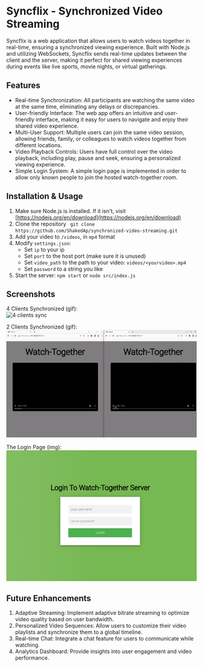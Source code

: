 # Syncflix - Synchronized Video Streaming

Syncflix is a web application that allows users to watch videos together in real-time, ensuring a synchronized viewing experience. Built with Node.js and utilizing WebSockets, Syncflix sends real-time updates between the client and the server, making it perfect for shared viewing experiences during events like live sports, movie nights, or virtual gatherings.


## Features
* Real-time Synchronization: All participants are watching the same video at the same time, eliminating any delays or discrepancies.
* User-friendly Interface: The web app offers an intuitive and user-friendly interface, making it easy for users to navigate and enjoy their shared video experience.
* Multi-User Support: Multiple users can join the same video session, allowing friends, family, or colleagues to watch videos together from different locations.
* Video Playback Controls: Users have full control over the video playback, including play, pause and seek, ensuring a personalized viewing experience.
* Simple Login System: A simple login page is implemented in order to allow only known people to join the hosted watch-together room.


## Installation & Usage
1. Make sure Node.js is installed. If it isn't, visit [https://nodejs.org/en/download](https://nodejs.org/en/download)
2. Clone the repository ``` git clone https://github.com/ShakedAp/synchronized-video-streaming.git```
3. Add your video to `/videos`, in `mp4` format
4. Modify `settings.json`:
    - Set `ip` to your ip
    - Set `port` to the host port (make sure it is unused)
    - Set `video_path` to the path to your video: `videos/<yourvideo>.mp4`
    - Set `password` to a string you like
5. Start the server: `npm start` or `node src/index.js`

## Screenshots
4 Clients Synchronized (gif):  
![4 clients sync](./screenshots/sync4clients.gif)

2 Clients Synchronized (gif):  
![2 clients sync](./screenshots/sync2clients.gif)

The Login Page (img):  
![login page](./screenshots/loginpage.png)  



## Future Enhancements
1. Adaptive Streaming: Implement adaptive bitrate streaming to optimize video quality based on user bandwidth.
2. Personalized Video Sequences: Allow users to customize their video playlists and synchronize them to a global timeline.
3. Real-time Chat: Integrate a chat feature for users to communicate while watching.
4. Analytics Dashboard: Provide insights into user engagement and video performance.